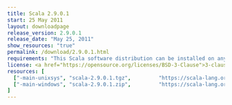 ```yaml
---
title: Scala 2.9.0.1
start: 25 May 2011
layout: downloadpage
release_version: 2.9.0.1
release_date: "May 25, 2011"
show_resources: "true"
permalink: /download/2.9.0.1.html
requirements: "This Scala software distribution can be installed on any Unix-like or Windows system. It requires the Java runtime version 1.6 or 1.7."
license: <a href="https://opensource.org/licenses/BSD-3-Clause">3-clause BSD license</a>
resources: [
  ["-main-unixsys", "scala-2.9.0.1.tgz",         "https://scala-lang.org/files/archive/scala-2.9.0.1.tgz",         "Mac OS X, Unix, Cygwin",  "25 MB"],
  ["-main-windows", "scala-2.9.0.1.zip",         "https://scala-lang.org/files/archive/scala-2.9.0.1.zip",         "Windows",                 "25 MB"]
]
---
```




